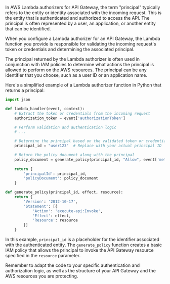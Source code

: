 In AWS Lambda authorizers for API Gateway, the term "principal" typically refers to the entity or identity associated with the incoming request. This is the entity that is authenticated and authorized to access the API. The principal is often represented by a user, an application, or another entity that can be identified.

When you configure a Lambda authorizer for an API Gateway, the Lambda function you provide is responsible for validating the incoming request's token or credentials and determining the associated principal.

The principal returned by the Lambda authorizer is often used in conjunction with IAM policies to determine what actions the principal is allowed to perform on the AWS resources. The principal can be any identifier that you choose, such as a user ID or an application name.

Here's a simplified example of a Lambda authorizer function in Python that returns a principal:

```python
import json

def lambda_handler(event, context):
    # Extract the token or credentials from the incoming request
    authorization_token = event['authorizationToken']

    # Perform validation and authentication logic
    # ...

    # Determine the principal based on the validated token or credentials
    principal_id = "user123"  # Replace with your actual principal ID

    # Return the policy document along with the principal
    policy_document = generate_policy(principal_id, "Allow", event['methodArn'])
    
    return {
        'principalId': principal_id,
        'policyDocument': policy_document
    }

def generate_policy(principal_id, effect, resource):
    return {
        'Version': '2012-10-17',
        'Statement': [{
            'Action': 'execute-api:Invoke',
            'Effect': effect,
            'Resource': resource
        }]
    }
```

In this example, `principal_id` is a placeholder for the identifier associated with the authenticated entity. The `generate_policy` function creates a basic IAM policy that allows the principal to invoke the API Gateway resource specified in the `resource` parameter.

Remember to adapt the code to your specific authentication and authorization logic, as well as the structure of your API Gateway and the AWS resources you are protecting.
